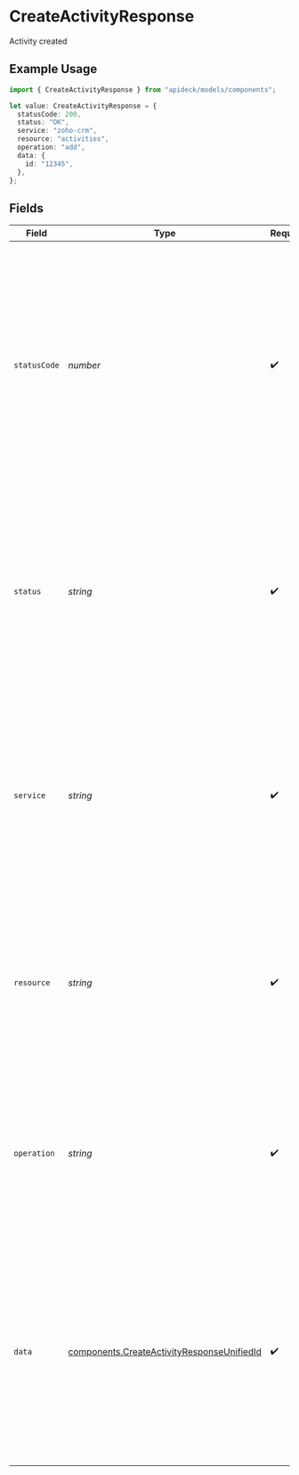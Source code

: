 # CreateActivityResponse

Activity created

## Example Usage

```typescript
import { CreateActivityResponse } from "apideck/models/components";

let value: CreateActivityResponse = {
  statusCode: 200,
  status: "OK",
  service: "zoho-crm",
  resource: "activities",
  operation: "add",
  data: {
    id: "12345",
  },
};
```

## Fields

| Field                                                                                                                                                                                                                                                                       | Type                                                                                                                                                                                                                                                                        | Required                                                                                                                                                                                                                                                                    | Description                                                                                                                                                                                                                                                                 | Example                                                                                                                                                                                                                                                                     |
| --------------------------------------------------------------------------------------------------------------------------------------------------------------------------------------------------------------------------------------------------------------------------- | --------------------------------------------------------------------------------------------------------------------------------------------------------------------------------------------------------------------------------------------------------------------------- | --------------------------------------------------------------------------------------------------------------------------------------------------------------------------------------------------------------------------------------------------------------------------- | --------------------------------------------------------------------------------------------------------------------------------------------------------------------------------------------------------------------------------------------------------------------------- | --------------------------------------------------------------------------------------------------------------------------------------------------------------------------------------------------------------------------------------------------------------------------- |
| `statusCode`                                                                                                                                                                                                                                                                | *number*                                                                                                                                                                                                                                                                    | :heavy_check_mark:                                                                                                                                                                                                                                                          | The HTTP response status code indicating the result of the POST request to create a new activity. A value of 201 confirms that the activity was successfully added to the CRM system. This integer is crucial for error handling and validation of the operation's success. | 200                                                                                                                                                                                                                                                                         |
| `status`                                                                                                                                                                                                                                                                    | *string*                                                                                                                                                                                                                                                                    | :heavy_check_mark:                                                                                                                                                                                                                                                          | A textual representation of the HTTP response status, such as 'Created' for a successful POST operation. This string provides a human-readable confirmation of the operation's outcome, complementing the status code.                                                      | OK                                                                                                                                                                                                                                                                          |
| `service`                                                                                                                                                                                                                                                                   | *string*                                                                                                                                                                                                                                                                    | :heavy_check_mark:                                                                                                                                                                                                                                                          | The Apideck ID of the service provider that processed the request. This string helps identify which service within the Apideck ecosystem handled the activity creation, especially useful in environments with multiple integrations.                                       | zoho-crm                                                                                                                                                                                                                                                                    |
| `resource`                                                                                                                                                                                                                                                                  | *string*                                                                                                                                                                                                                                                                    | :heavy_check_mark:                                                                                                                                                                                                                                                          | The name of the Unified API resource that was targeted by the operation, in this case, the 'activities' resource. This string confirms the specific CRM resource that was affected by the POST request.                                                                     | activities                                                                                                                                                                                                                                                                  |
| `operation`                                                                                                                                                                                                                                                                 | *string*                                                                                                                                                                                                                                                                    | :heavy_check_mark:                                                                                                                                                                                                                                                          | The type of operation performed, specifically 'activitiesAdd' for this POST request. This string indicates the action taken within the CRM system, confirming the creation of a new activity.                                                                               | add                                                                                                                                                                                                                                                                         |
| `data`                                                                                                                                                                                                                                                                      | [components.CreateActivityResponseUnifiedId](../../models/components/createactivityresponseunifiedid.md)                                                                                                                                                                    | :heavy_check_mark:                                                                                                                                                                                                                                                          | This object contains the details of the newly created activity within the CRM system. It serves as a container for the unique identifier and potentially other metadata related to the activity. The structure is defined by the CRM's schema for activity resources.       |                                                                                                                                                                                                                                                                             |
